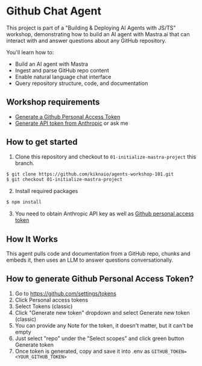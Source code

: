 # Github Chat Agent

This project is part of a "Building & Deploying AI Agents with JS/TS" workshop, demonstrating how to build an AI agent with Mastra.ai that can interact with and answer questions about any GitHub repository.

You'll learn how to:

- Build an AI agent with Mastra
- Ingest and parse GitHub repo content
- Enable natural language chat interface
- Query repository structure, code, and documentation

## Workshop requirements

- [Generate a Github Personal Access Token](https://github.com/settings/tokens)
- [Generate API token from Anthropic](https://console.anthropic.com/settings/keys) or ask me

## How to get started

1. Clone this repository and checkout to `01-initialize-mastra-project` this branch.

```bash
$ git clone https://github.com/kiknaio/agents-workshop-101.git
$ git checkout 01-initialize-mastra-project
```

2. Install required packages

```bash
$ npm install
```

3. You need to obtain Anthropic API key as well as [Github personal access token](#how-to-generate-github-personal-access-token)

## How It Works

This agent pulls code and documentation from a GitHub repo, chunks and embeds it, then uses an LLM to answer questions conversationally.

## How to generate Github Personal Access Token?

1. Go to https://github.com/settings/tokens
2. Click Personal access tokens
3. Select Tokens (classic)
4. Click "Generate new token" dropdown and select Generate new token (classic)
5. You can provide any Note for the token, it doesn't matter, but it can't be empty
6. Just select "repo" under the "Select scopes" and click green button Generate token
7. Once token is generated, copy and save it into .env as `GITHUB_TOKEN=<YOUR_GITHUB_TOKEN>`
